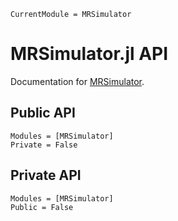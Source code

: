 ```@meta
CurrentModule = MRSimulator
```

# MRSimulator.jl API
Documentation for [MRSimulator](https://git.fmrib.ox.ac.uk/ndcn0236/MRSimulator.jl).

## Public API
```@autodocs
Modules = [MRSimulator]
Private = False
```

## Private API
```@autodocs
Modules = [MRSimulator]
Public = False
```